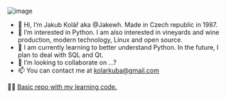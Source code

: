 ![image](https://user-images.githubusercontent.com/78088608/142757436-9bdc54cc-fa35-405f-98eb-5be4e8f7153c.png)

- 👋 Hi, I’m Jakub Kolář aka @Jakewh. Made in Czech republic in 1987.
- 👀 I’m interested in Python. I am also interested in vineyards and wine production, modern technology, Linux and open source.
- 🌱 I am currently learning to better understand Python. In the future, I plan to deal with SQL and Qt.
- 💞️ I’m looking to collaborate on ...?
- 📫 You can contact me at kolarkuba@gmail.com



👨‍🏫 <a href=https://github.com/Jakewh/Python_uceni.git>Basic repo with my learning code.</a>
